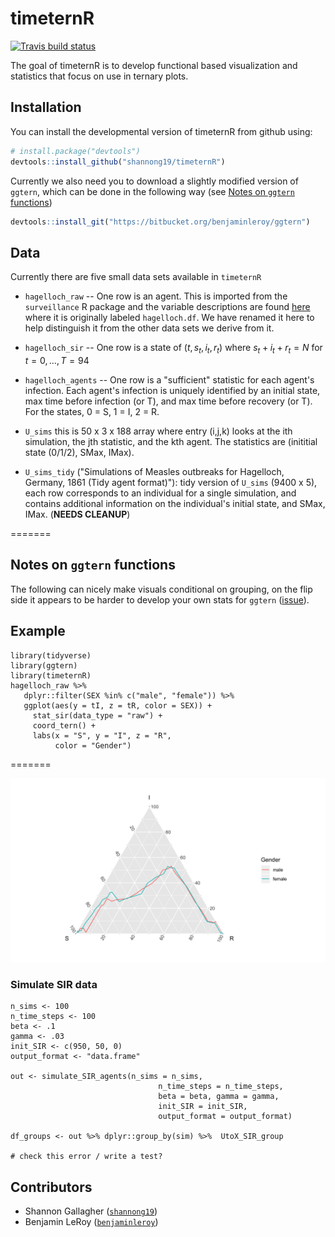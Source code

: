 # timeternR

<!-- badges: start -->
[![Travis build status](https://travis-ci.org/shannong19/timeternR.svg?branch=master)](https://travis-ci.org/shannong19/timeternR)
<!-- badges: end -->

The goal of timeternR is to develop functional based visualization and statistics
that focus on use in ternary plots.

## Installation

You can install the developmental version of timeternR from github using:

```r
# install.package("devtools")
devtools::install_github("shannong19/timeternR")
```

Currently we also need you to download a slightly modified version of `ggtern`, which can be done in the following way (see [Notes on `ggtern` functions](#notes-on-ggtern-functions))

```r
devtools::install_git("https://bitbucket.org/benjaminleroy/ggtern")
```

## Data

   Currently there are five small data sets available in `timeternR`

   - `hagelloch_raw` -- One row is an agent.  This is imported from the `surveillance` R package and the variable descriptions are found [here](https://rdrr.io/rforge/surveillance/man/hagelloch.html) where it is originally labeled `hagelloch.df`.  We have renamed it here to help distinguish it from the other data sets we derive from it.
   
   - `hagelloch_sir`  -- One row is a state of $(t, s_t, i_t, r_t)$ where $s_t + i_t + r_t = N$ for $t = 0, \dots, T=94$

   - `hagelloch_agents` -- One row is a "sufficient" statistic for each agent's infection.  Each agent's infection is uniquely identified by an initial state, max time before infection (or T), and max time before recovery (or T).  For the states, 0 = S, 1 = I, 2 = R.

  - `U_sims` this is 50 x 3 x 188 array where entry (i,j,k) looks at the ith simulation, the jth statistic, and the kth agent.  The statistics are (inititial state (0/1/2), SMax, IMax). 
  
  - `U_sims_tidy` ("Simulations of Measles outbreaks for Hagelloch, Germany, 1861 (Tidy agent format)"): tidy version of `U_sims` (9400 x 5), each row corresponds to an individual for a single simulation, and contains additional information on the individual's initial state, and SMax, IMax. (**NEEDS CLEANUP**)


=======


## Notes on `ggtern` functions

The following can nicely make visuals conditional on grouping, on the flip side
it appears to be harder to develop your own stats for `ggtern` ([issue](https://bitbucket.org/nicholasehamilton/ggtern/issues/8/developing-new-stats-and-geoms)).


## Example

```{r}
library(tidyverse)
library(ggtern)
library(timeternR)
hagelloch_raw %>%
   dplyr::filter(SEX %in% c("male", "female")) %>%
   ggplot(aes(y = tI, z = tR, color = SEX)) +
     stat_sir(data_type = "raw") + 
     coord_tern() +
     labs(x = "S", y = "I", z = "R",
          color = "Gender")
```


=======


![](images/stat_sir_example.png)


### Simulate SIR data


```{r}
n_sims <- 100
n_time_steps <- 100
beta <- .1
gamma <- .03
init_SIR <- c(950, 50, 0)
output_format <- "data.frame"
    
out <- simulate_SIR_agents(n_sims = n_sims,
                                 n_time_steps = n_time_steps,
                                 beta = beta, gamma = gamma,
                                 init_SIR = init_SIR,
                                 output_format = output_format)
                                 
df_groups <- out %>% dplyr::group_by(sim) %>%  UtoX_SIR_group                       

# check this error / write a test?

```

## Contributors

- Shannon Gallagher ([`shannong19`](https://github.com/shannong19))
- Benjamin LeRoy ([`benjaminleroy`](https://github.com/benjaminleroy))
